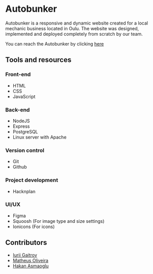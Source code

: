 # Autobunker

Autobunker is a responsive and dynamic website created for a local mechanic business located in Oulu. The website was designed, implemented and deployed completely from scratch by our team.

You can reach the Autobunker by clicking [here](https://www.autobunker.fi/)

## Tools and resources

### Front-end
- HTML
- CSS
- JavaScript

### Back-end
- NodeJS
- Express
- PostgreSQL
- Linux server with Apache

### Version control
- Git
- Github
 
### Project development
- Hacknplan

### UI/UX
- Figma
- Squoosh (For image type and size settings)
- Ionicons (For icons)


## Contributors
- [Iurii Gaitrov](https://github.com/ChpoCko)
- [Matheus Oliveira](https://github.com/Matheus-OAMK)
- [Hakan Asmaoglu](https://github.com/Hakan-Asmaoglu)
